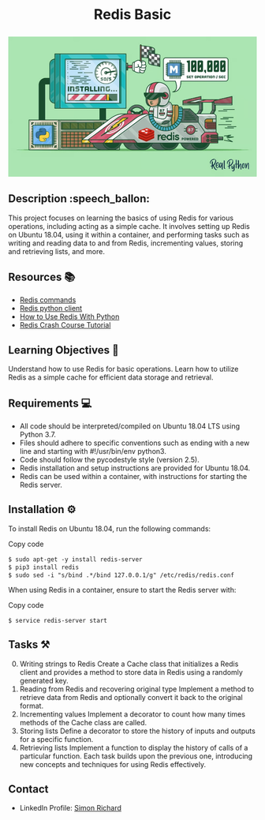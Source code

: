 # <p align='center'>Redis Basic</p>

![redis basics](https://github.com/simonrichard-dev/holbertonschool-web_back_end/blob/main/0x0B_redis_basic/assets/A-Guide-to-Redis-Python_Watermarked.fadbf320f71f.jpg)

## Description :speech_ballon:
This project focuses on learning the basics of using Redis for various operations, including acting as a simple cache. It involves setting up Redis on Ubuntu 18.04, using it within a container, and performing tasks such as writing and reading data to and from Redis, incrementing values, storing and retrieving lists, and more.

## Resources :books:
 - [Redis commands](https://redis.io/commands/)
 - [Redis python client](https://redis-py.readthedocs.io/en/stable/)
 - [How to Use Redis With Python](https://realpython.com/python-redis/)
 - [Redis Crash Course Tutorial](https://www.youtube.com/watch?v=Hbt56gFj998)

## Learning Objectives :brain:
Understand how to use Redis for basic operations.
Learn how to utilize Redis as a simple cache for efficient data storage and retrieval.

## Requirements :computer:
- All code should be interpreted/compiled on Ubuntu 18.04 LTS using Python 3.7.
- Files should adhere to specific conventions such as ending with a new line and starting with #!/usr/bin/env python3.
- Code should follow the pycodestyle style (version 2.5).
- Redis installation and setup instructions are provided for Ubuntu 18.04.
- Redis can be used within a container, with instructions for starting the Redis server.

## Installation :gear:
To install Redis on Ubuntu 18.04, run the following commands:

Copy code
```
$ sudo apt-get -y install redis-server
$ pip3 install redis
$ sudo sed -i "s/bind .*/bind 127.0.0.1/g" /etc/redis/redis.conf
```
When using Redis in a container, ensure to start the Redis server with:

Copy code
```
$ service redis-server start
```

## Tasks :hammer_and_pick:
0. Writing strings to Redis
Create a Cache class that initializes a Redis client and provides a method to store data in Redis using a randomly generated key.
1. Reading from Redis and recovering original type
Implement a method to retrieve data from Redis and optionally convert it back to the original format.
2. Incrementing values
Implement a decorator to count how many times methods of the Cache class are called.
3. Storing lists
Define a decorator to store the history of inputs and outputs for a specific function.
4. Retrieving lists
Implement a function to display the history of calls of a particular function.
Each task builds upon the previous one, introducing new concepts and techniques for using Redis effectively.

## Contact
- LinkedIn Profile: [Simon Richard](https://www.linkedin.com/in/simonrichard-dev/)